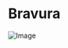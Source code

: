 # Bravura
![Image](https://github.com/user-attachments/assets/929cefec-ac25-4b63-a05a-e8c6cc2141ba)
